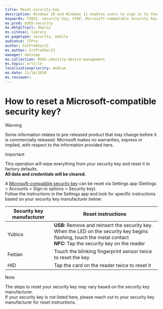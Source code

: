 ```yaml
---
title: Reset-security-key 
description: Windows 10 and Windows 11 enables users to sign in to their device using a security key. How to reset a security key
keywords: FIDO2, security key, CTAP, Microsoft-compatible security key
ms.prod: m365-security
ms.mktglfcycl: deploy
ms.sitesec: library
ms.pagetype: security, mobile
audience: ITPro
author: GitPrakhar13
ms.author: GitPrakhar13
manager: dansimp
ms.collection: M365-identity-device-management
ms.topic: article
localizationpriority: medium
ms.date: 11/14/2018
ms.reviewer: 
---
```

# How to reset a Microsoft-compatible security key? 
> [!Warning]
> Some information relates to pre-released product that may change before it is commercially released.  Microsoft makes no warranties, express or implied, with respect to the information provided here.

>[!IMPORTANT]
>This operation will wipe everything from your security key and reset it to factory defaults.</br> **All data and credentials will be cleared.** 


A [Microsoft-compatible security key](./microsoft-compatible-security-key.md) can be reset via Settings app (Settings > Accounts > Sign-in options > Security key).
</br>
Follow the instructions in the Settings app and look for specific instructions based on your security key manufacturer below:


|Security key manufacturer</br> | Reset instructions </br> |
| --- | --- | 
|Yubico | **USB:** Remove and reinsert the security key. When the LED on the security key begins flashing, touch the metal contact  <br> **NFC:** Tap the security key on the reader <br>|
|Feitian | Touch the blinking fingerprint sensor twice to reset the key|
|HID | Tap the card on the reader twice to reset it |

>[!NOTE]
>The steps to reset your security key may vary based on the security key manufacturer.</br>
>If your security key is not listed here, please reach out to your security key manufacturer for reset instructions.
